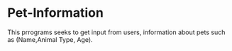 # Pet-Information
This prrograms seeks to get input from users, information about pets such as (Name,Animal Type, Age).
